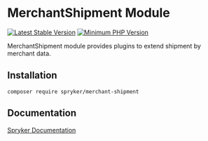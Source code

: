 # MerchantShipment Module
[![Latest Stable Version](https://poser.pugx.org/spryker/merchant-shipment/v/stable.svg)](https://packagist.org/packages/spryker/merchant-shipment)
[![Minimum PHP Version](https://img.shields.io/badge/php-%3E%3D%208.0-8892BF.svg)](https://php.net/)

MerchantShipment module provides plugins to extend shipment by merchant data.

## Installation

```
composer require spryker/merchant-shipment
```

## Documentation

[Spryker Documentation](https://docs.spryker.com)
